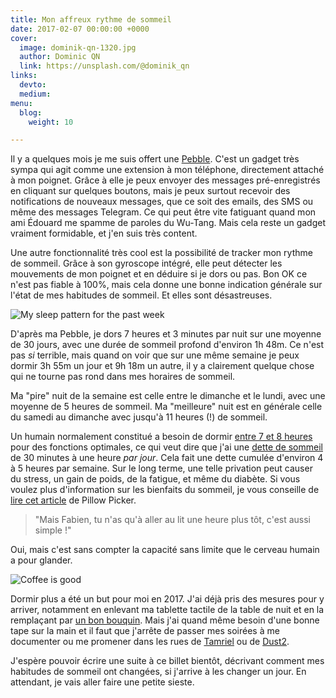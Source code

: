 ```yaml
---
title: Mon affreux rythme de sommeil
date: 2017-02-07 00:00:00 +0000
cover:
  image: dominik-qn-1320.jpg
  author: Dominic QN
  link: https://unsplash.com/@dominik_qn
links:
  devto: 
  medium: 
menu:
  blog:
    weight: 10

---
```

Il y a quelques mois je me suis offert une [Pebble](https://www.pebble.com/). C'est un gadget très sympa qui agit comme une extension à mon téléphone, directement attaché à mon poignet. Grâce à elle je peux envoyer des messages pré-enregistrés en cliquant sur quelques boutons, mais je peux surtout recevoir des notifications de nouveaux messages, que ce soit des emails, des SMS ou même des messages Telegram. Ce qui peut être vite fatiguant quand mon ami Édouard me spamme de paroles du Wu-Tang. Mais cela reste un gadget vraiment formidable, et j'en suis très content.

Une autre fonctionnalité très cool est la possibilité de tracker mon rythme de sommeil. Grâce à son gyroscope intégré, elle peut détecter les mouvements de mon poignet et en déduire si je dors ou pas. Bon OK ce n'est pas fiable à 100%, mais cela donne une bonne indication générale sur l'état de mes habitudes de sommeil. Et elles sont désastreuses.

![My sleep pattern for the past week](/img/posts/sleeping-patterns.png)

D'après ma Pebble, je dors 7 heures et 3 minutes par nuit sur une moyenne de 30 jours, avec une durée de sommeil profond d'environ 1h 48m. Ce n'est pas *si* terrible, mais quand on voir que sur une même semaine je peux dormir 3h 55m un jour et 9h 18m un autre, il y a clairement quelque chose qui ne tourne pas rond dans mes horaires de sommeil.

Ma "pire" nuit de la semaine est celle entre le dimanche et le lundi, avec une moyenne de 5 heures de sommeil. Ma "meilleure" nuit est en générale celle du samedi au dimanche avec jusqu'à 11 heures (!) de sommeil.

Un humain normalement constitué a besoin de dormir [entre 7 et 8 heures](https://sleepfoundation.org/sites/default/files/SleepTimeRecommendations012615%5B1%5D-page-001_0.jpg) pour des fonctions optimales, ce qui veut dire que j'ai une [dette de sommeil](http://www.health.harvard.edu/staying-healthy/repaying-your-sleep-debt) de 30 minutes à une heure *par jour*. Cela fait une dette cumulée d'environ 4 à 5 heures par semaine. Sur le long terme, une telle privation peut causer du stress, un gain de poids, de la fatigue, et même du diabète. Si vous voulez plus d'information sur les bienfaits du sommeil, je vous conseille de [lire cet article](https://pillowpicker.com/health-wellbeing/benefits-of-sleep/) de Pillow Picker.

> "Mais Fabien, tu n'as qu'à aller au lit une heure plus tôt, c'est aussi simple !"

Oui, mais c'est sans compter la capacité sans limite que le cerveau humain a pour glander.

![Coffee is good](/img/posts/chuck-and-beans.jpg)

Dormir plus a été un but pour moi en 2017. J'ai déjà pris des mesures pour y arriver, notamment en enlevant ma tablette tactile de la table de nuit et en la remplaçant par [un bon bouquin](https://www.amazon.com/dp/1421586207/). Mais j'ai quand même besoin d'une bonne tape sur la main et il faut que j'arrête de passer mes soirées à me documenter ou me promener dans les rues de [Tamriel](https://en.wikipedia.org/wiki/The_Elder_Scrolls_V:_Skyrim) ou de [Dust2](https://en.wikipedia.org/wiki/Counter-Strike:_Global_Offensive).

J'espère pouvoir écrire une suite à ce billet bientôt, décrivant comment mes habitudes de sommeil ont changées, si j'arrive à les changer un jour. En attendant, je vais aller faire une petite sieste.
